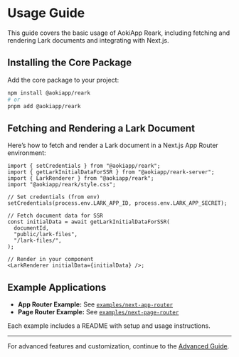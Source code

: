 # Usage Guide

This guide covers the basic usage of AokiApp Reark, including fetching and rendering Lark documents and integrating with Next.js.

## Installing the Core Package

Add the core package to your project:

```bash
npm install @aokiapp/reark
# or
pnpm add @aokiapp/reark
```

## Fetching and Rendering a Lark Document

Here’s how to fetch and render a Lark document in a Next.js App Router environment:

```tsx
import { setCredentials } from "@aokiapp/reark";
import { getLarkInitialDataForSSR } from "@aokiapp/reark-server";
import { LarkRenderer } from "@aokiapp/reark";
import "@aokiapp/reark/style.css";

// Set credentials (from env)
setCredentials(process.env.LARK_APP_ID, process.env.LARK_APP_SECRET);

// Fetch document data for SSR
const initialData = await getLarkInitialDataForSSR(
  documentId,
  "public/lark-files",
  "/lark-files/",
);

// Render in your component
<LarkRenderer initialData={initialData} />;
```

## Example Applications

- **App Router Example:** See [`examples/next-app-router`](../../examples/next-app-router)
- **Page Router Example:** See [`examples/next-page-router`](../../examples/next-page-router)

Each example includes a README with setup and usage instructions.

---

For advanced features and customization, continue to the [Advanced Guide](advanced.md).
